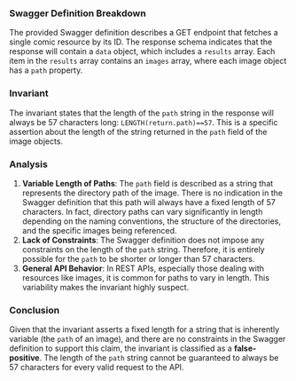 ### Swagger Definition Breakdown
The provided Swagger definition describes a GET endpoint that fetches a single comic resource by its ID. The response schema indicates that the response will contain a `data` object, which includes a `results` array. Each item in the `results` array contains an `images` array, where each image object has a `path` property.

### Invariant
The invariant states that the length of the `path` string in the response will always be 57 characters long: `LENGTH(return.path)==57`. This is a specific assertion about the length of the string returned in the `path` field of the image objects.

### Analysis
1. **Variable Length of Paths**: The `path` field is described as a string that represents the directory path of the image. There is no indication in the Swagger definition that this path will always have a fixed length of 57 characters. In fact, directory paths can vary significantly in length depending on the naming conventions, the structure of the directories, and the specific images being referenced.
2. **Lack of Constraints**: The Swagger definition does not impose any constraints on the length of the `path` string. Therefore, it is entirely possible for the `path` to be shorter or longer than 57 characters.
3. **General API Behavior**: In REST APIs, especially those dealing with resources like images, it is common for paths to vary in length. This variability makes the invariant highly suspect.

### Conclusion
Given that the invariant asserts a fixed length for a string that is inherently variable (the `path` of an image), and there are no constraints in the Swagger definition to support this claim, the invariant is classified as a **false-positive**. The length of the `path` string cannot be guaranteed to always be 57 characters for every valid request to the API.

